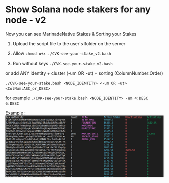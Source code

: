 # Show Solana node stakers for any node - v2

Now you can see MarinadeNative Stakes & Sorting your Stakes

1. Upload the script file to the user's folder on the server

2. Allow
`chmod u+x ./CVK-see-your-stake_v2.bash`

3. Run without keys
`./CVK-see-your-stake_v2.bash`

or add ANY identity + cluster (-um OR -ut) + sorting (ColumnNumber:Order)

`./CVK-see-your-stake.bash <NODE_IDENTITY> <-um OR -ut> <ColNum:ASC_or_DESC>`


for example `./CVK-see-your-stake.bash <NODE_IDENTITY> -um 4:DESC 6:DESC`

Example :
![Example](/see-your-stake-v-2.png "example stakes")
